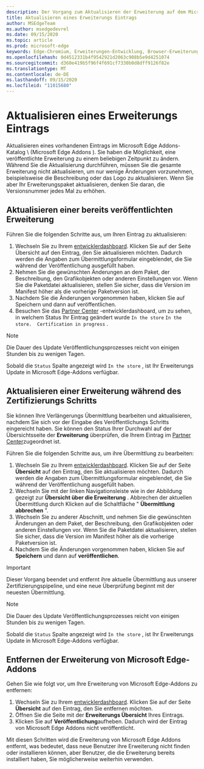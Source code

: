 ```yaml
---
description: Der Vorgang zum Aktualisieren der Erweiterung auf dem Microsoft Store.
title: Aktualisieren eines Erweiterungs Eintrags
author: MSEdgeTeam
ms.author: msedgedevrel
ms.date: 09/15/2020
ms.topic: article
ms.prod: microsoft-edge
keywords: Edge-Chromium, Erweiterungen-Entwicklung, Browser-Erweiterungen, Addons, Partner Center, Entwickler
ms.openlocfilehash: 0d4512331b4f9542921d2063c908b5e9d4251074
ms.sourcegitcommit: d360e419b5f96f4f691cf7330b0d8dff9126f82e
ms.translationtype: MT
ms.contentlocale: de-DE
ms.lasthandoff: 09/15/2020
ms.locfileid: "11015680"
---
```

# Aktualisieren eines Erweiterungs Eintrags  

Aktualisieren eines vorhandenen Eintrags im Microsoft Edge Addons-Katalog \ (Microsoft Edge Addons \).  Sie haben die Möglichkeit, eine veröffentlichte Erweiterung zu einem beliebigen Zeitpunkt zu ändern.  Während Sie die Aktualisierung durchführen, müssen Sie die gesamte Erweiterung nicht aktualisieren, um nur wenige Änderungen vorzunehmen, beispielsweise die Beschreibung oder das Logo zu aktualisieren.  Wenn Sie aber Ihr Erweiterungspaket aktualisieren, denken Sie daran, die Versionsnummer jedes Mal zu erhöhen.  

## Aktualisieren einer bereits veröffentlichten Erweiterung  

Führen Sie die folgenden Schritte aus, um Ihren Eintrag zu aktualisieren:  

1.  Wechseln Sie zu Ihrem [entwicklerdashboard][MicrosoftPartnerCenter].  Klicken Sie auf der Seite Übersicht auf den Eintrag, den Sie aktualisieren möchten.  Dadurch werden die Angaben zum Übermittlungsformular eingeblendet, die Sie während der Veröffentlichung ausgefüllt haben.  
1.  Nehmen Sie die gewünschten Änderungen an dem Paket, der Beschreibung, den Grafikobjekten oder anderen Einstellungen vor.  Wenn Sie die Paketdatei aktualisieren, stellen Sie sicher, dass die Version im Manifest höher als die vorherige Paketversion ist.
1.  Nachdem Sie die Änderungen vorgenommen haben, klicken Sie auf Speichern und dann auf veröffentlichen.
1.  Besuchen Sie das [Partner Center][MicrosoftPartnerCenter] -entwicklerdashboard, um zu sehen, in welchem Status Ihr Eintrag geändert wurde `In the store` `In the store.  Certification in progress` .  

> [!NOTE]
> Die Dauer des Update Veröffentlichungsprozesses reicht von einigen Stunden bis zu wenigen Tagen.  

Sobald die `Status` Spalte angezeigt wird `In the store` , ist Ihr Erweiterungs Update in Microsoft Edge-Addons verfügbar.  

## Aktualisieren einer Erweiterung während des Zertifizierungs Schritts  

Sie können Ihre Verlängerungs Übermittlung bearbeiten und aktualisieren, nachdem Sie sich vor der Eingabe des Veröffentlichungs Schritts eingereicht haben.  Sie können den Status Ihrer Durchwahl auf der Übersichtsseite der **Erweiterung** überprüfen, die Ihrem Eintrag im [Partner Center][MicrosoftPartnerCenter]zugeordnet ist.  

Führen Sie die folgenden Schritte aus, um ihre Übermittlung zu bearbeiten:  

1.  Wechseln Sie zu Ihrem [entwicklerdashboard][MicrosoftPartnerCenter].  Klicken Sie auf der Seite **Übersicht** auf den Eintrag, den Sie aktualisieren möchten.  Dadurch werden die Angaben zum Übermittlungsformular eingeblendet, die Sie während der Veröffentlichung ausgefüllt haben.  
1.  Wechseln Sie mit der linken Navigationsleiste wie in der Abbildung gezeigt zur **Übersicht über die Erweiterung** .  Abbrechen der aktuellen Übermittlung durch Klicken auf die Schaltfläche " **Übermittlung abbrechen** ".  
1.  Wechseln Sie zu anderer Abschnitt, und nehmen Sie die gewünschten Änderungen an dem Paket, der Beschreibung, den Grafikobjekten oder anderen Einstellungen vor.  Wenn Sie die Paketdatei aktualisieren, stellen Sie sicher, dass die Version im Manifest höher als die vorherige Paketversion ist.  
1.  Nachdem Sie die Änderungen vorgenommen haben, klicken Sie auf **Speichern** und dann auf **veröffentlichen**.  

> [!IMPORTANT]
> Dieser Vorgang beendet und entfernt ihre aktuelle Übermittlung aus unserer Zertifizierungspipeline, und eine neue Überprüfung beginnt mit der neuesten Übermittlung.  

> [!NOTE]
> Die Dauer des Update Veröffentlichungsprozesses reicht von einigen Stunden bis zu wenigen Tagen.  

Sobald die `Status` Spalte angezeigt wird `In the store` , ist Ihr Erweiterungs Update in Microsoft Edge-Addons verfügbar.  

## Entfernen der Erweiterung von Microsoft Edge-Addons  

Gehen Sie wie folgt vor, um Ihre Erweiterung von Microsoft Edge-Addons zu entfernen:  

1.  Wechseln Sie zu Ihrem [entwicklerdashboard][MicrosoftPartnerCenter].  Klicken Sie auf der Seite **Übersicht** auf den Eintrag, den Sie entfernen möchten.  
1.  Öffnen Sie die Seite mit der **Erweiterungs Übersicht** Ihres Eintrags.  
1.  Klicken Sie auf **Veröffentlichung**aufheben.  Dadurch wird der Eintrag von Microsoft Edge Addons nicht veröffentlicht.  

Mit diesen Schritten wird die Erweiterung von Microsoft Edge Addons entfernt, was bedeutet, dass neue Benutzer ihre Erweiterung nicht finden oder installieren können, aber Benutzer, die die Erweiterung bereits installiert haben, Sie möglicherweise weiterhin verwenden.  

<!-- image links -->  

<!-- links -->  

[MicrosoftPartnerCenter]: https://partner.microsoft.com/dashboard/microsoftedge/public/login?ref=dd "Partner Center"  
